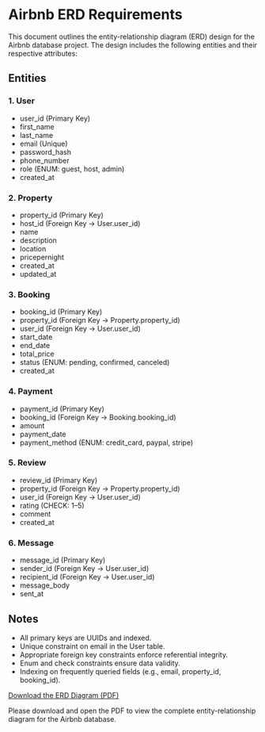 
# Airbnb ERD Requirements

This document outlines the entity-relationship diagram (ERD) design for the Airbnb database project. The design includes the following entities and their respective attributes:

## Entities

### 1. User
- user_id (Primary Key)
- first_name
- last_name
- email (Unique)
- password_hash
- phone_number
- role (ENUM: guest, host, admin)
- created_at

### 2. Property
- property_id (Primary Key)
- host_id (Foreign Key → User.user_id)
- name
- description
- location
- pricepernight
- created_at
- updated_at

### 3. Booking
- booking_id (Primary Key)
- property_id (Foreign Key → Property.property_id)
- user_id (Foreign Key → User.user_id)
- start_date
- end_date
- total_price
- status (ENUM: pending, confirmed, canceled)
- created_at

### 4. Payment
- payment_id (Primary Key)
- booking_id (Foreign Key → Booking.booking_id)
- amount
- payment_date
- payment_method (ENUM: credit_card, paypal, stripe)

### 5. Review
- review_id (Primary Key)
- property_id (Foreign Key → Property.property_id)
- user_id (Foreign Key → User.user_id)
- rating (CHECK: 1–5)
- comment
- created_at

### 6. Message
- message_id (Primary Key)
- sender_id (Foreign Key → User.user_id)
- recipient_id (Foreign Key → User.user_id)
- message_body
- sent_at

## Notes
- All primary keys are UUIDs and indexed.
- Unique constraint on email in the User table.
- Appropriate foreign key constraints enforce referential integrity.
- Enum and check constraints ensure data validity.
- Indexing on frequently queried fields (e.g., email, property_id, booking_id).

[Download the ERD Diagram (PDF)](./airbnb_erd.pdf)

Please download and open the PDF to view the complete entity-relationship diagram for the Airbnb database.
